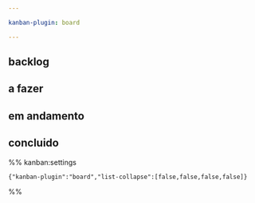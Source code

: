 ```yaml
---

kanban-plugin: board

---
```


## backlog



## a fazer



## em andamento



## concluido





%% kanban:settings
```
{"kanban-plugin":"board","list-collapse":[false,false,false,false]}
```
%%